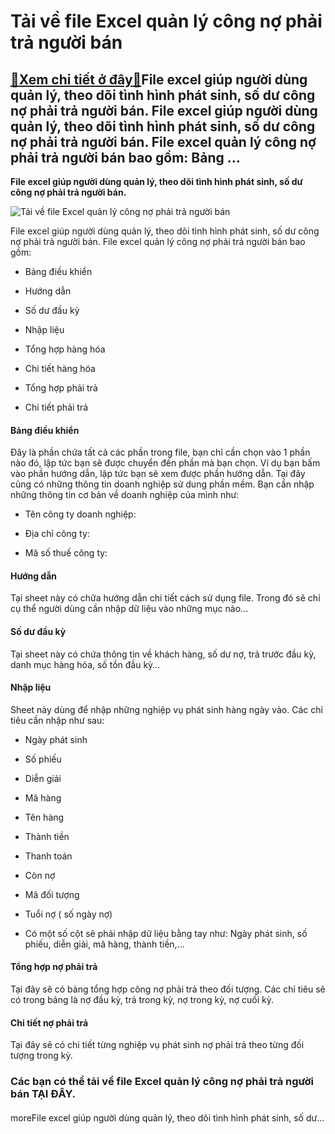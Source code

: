 Tải về file Excel quản lý công nợ phải trả người bán
====================================================

[:gift:Xem chi tiết ở đây:gift:](https://hddtvn.com/tai-ve-file-excel-quan-ly-cong-no-phai-tra-nguoi-ban/)File excel giúp người dùng quản lý, theo dõi tình hình phát sinh, số dư công nợ phải trả người bán. File excel giúp người dùng quản lý, theo dõi tình hình phát sinh, số dư công nợ phải trả người bán. File excel quản lý công nợ phải trả người bán bao gồm: Bảng …
---------------------------------------------------------------------------------------------------------------------------------------------------------------------------------------------------------------------------------------------------------------------

**File excel giúp người dùng quản lý, theo dõi tình hình phát sinh, số dư công nợ phải trả người bán.**


![Tải về file Excel quản lý công nợ phải trả người bán](https://hddtvn.com/wp-content/uploads/2021/01/DHK79vR.png "Tải về file Excel quản lý công nợ phải trả người bán")


File excel giúp người dùng quản lý, theo dõi tình hình phát sinh, số dư công nợ phải trả người bán. File excel quản lý công nợ phải trả người bán bao gồm:




* Bảng điều khiển

* Hướng dẫn

* Số dư đầu kỳ

* Nhập liệu

* Tổng hợp hàng hóa

* Chi tiết hàng hóa

* Tổng hợp phải trả

* Chi tiết phải trả



#### Bảng điều khiển


Đây là phần chứa tất cả các phần trong file, bạn chỉ cần chọn vào 1 phần nào đó, lập tức bạn sẽ được chuyển đến phần mà bạn chọn. Ví dụ bạn bấm vào phần hướng dẫn, lập tức bạn sẽ xem được phần hướng dẫn. Tại đây cũng có những thông tin doanh nghiệp sử dung phần mềm. Bạn cần nhập những thông tin cơ bản về doanh nghiệp của mình như:




* Tên công ty doanh nghiệp:

* Địa chỉ công ty:

* Mã số thuế công ty:



#### Hướng dẫn


Tại sheet này có chữa hướng dẫn chi tiết cách sử dụng file. Trong đó sẽ chỉ cụ thể người dùng cần nhập dữ liệu vào những mục nào…


#### Số dư đầu kỳ


Tại sheet này có chứa thông tin về khách hàng, số dư nợ, trả trước đầu kỳ, danh mục hàng hóa, số tồn đầu kỳ…


#### Nhập liệu


Sheet này dùng để nhập những nghiệp vụ phát sinh hàng ngày vào. Các chỉ tiêu cần nhập như sau:




* Ngày phát sinh

* Số phiếu

* Diễn giải

* Mã hàng

* Tên hàng

* Thành tiền

* Thanh toán

* Còn nợ

* Mã đối tượng

* Tuổi nợ ( số ngày nợ)

* Có một số cột sẽ phải nhập dữ liệu bằng tay như: Ngày phát sinh, số phiếu, diễn giải, mã hàng, thành tiền,…



#### Tổng hợp nợ phải trả


Tại đây sẽ có bảng tổng hợp công nợ phải trả theo đối tượng. Các chỉ tiêu sẽ có trong bảng là nợ đầu kỳ, trả trong kỳ, nợ trong kỳ, nợ cuối kỳ.


#### Chi tiết nợ phải trả


Tại đây sẽ có chi tiết từng nghiệp vụ phát sinh nợ phải trả theo từng đối tượng trong kỳ.


### Các bạn có thể tải về file Excel quản lý công nợ phải trả người bán **TẠI ĐÂY**.


#### 


moreFile excel giúp người dùng quản lý, theo dõi tình hình phát sinh, số dư…

